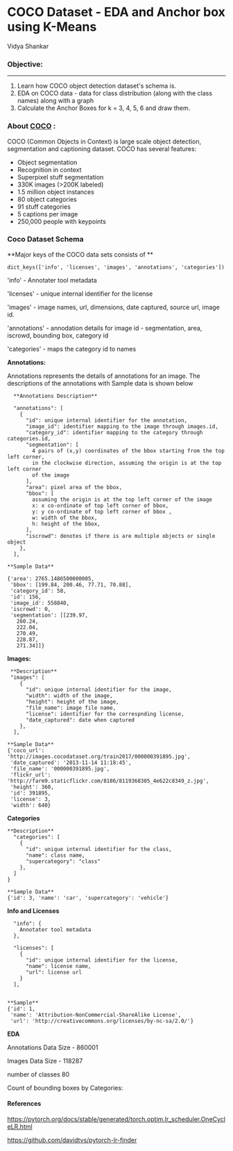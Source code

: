 # COCO Dataset - EDA and Anchor box using K-Means

Vidya Shankar



### Objective:

---
1.  Learn how COCO object detection dataset's schema is.
2. EDA on COCO data - data for class distribution (along with the class names) along with a graph 
3. Calculate the Anchor Boxes for k = 3, 4, 5, 6 and draw them.



### About [COCO](https://cocodataset.org/) :

COCO (Common Objects in Context) is large scale object detection, segmentation and captioning dataset.  COCO has several features:

- Object segmentation
- Recognition in context
- Superpixel stuff segmentation
- 330K images (>200K labeled)
- 1.5 million object instances
- 80 object categories
- 91 stuff categories
- 5 captions per image
- 250,000 people with keypoints



### Coco Dataset Schema



**Major keys of the COCO data sets consists of **

```
dict_keys(['info', 'licenses', 'images', 'annotations', 'categories'])
```

'info' -  Annotater tool metadata

 'licenses' - unique internal identifier for the license

 'images' - image names, url, dimensions, date captured, source url, image id. 

'annotations' - annodation details for image id - segmentation, area, iscrowd, bounding box, category id

 'categories' - maps the category id to names 



**Annotations:**

Annotations represents the details of annotations for an image. The descriptions of the annotations with Sample data is shown below

```
  **Annotations Description**
  
  "annotations": [
    {
      "id": unique internal identifier for the annotation,
      "image_id": identifier mapping to the image through images.id,
      "category_id": identifier mapping to the category through categories.id,
      "segmentation": [
        4 pairs of (x,y) coordinates of the bbox starting from the top left corner,
        in the clockwise direction, assuming the origin is at the top left corner
        of the image
      ],
      "area": pixel area of the bbox,
      "bbox": [
        assuming the origin is at the top left corner of the image
        x: x co-ordinate of top left corner of bbox,
        y: y co-ordinate of top left corner of bbox ,
        w: width of the bbox,
        h: height of the bbox,
      ],
      "iscrowd": denotes if there is are multiple objects or single object
    },
  ],

**Sample Data**

{'area': 2765.1486500000005,
 'bbox': [199.84, 200.46, 77.71, 70.88],
 'category_id': 58,
 'id': 156,
 'image_id': 558840,
 'iscrowd': 0,
 'segmentation': [[239.97,
   260.24,
   222.04,
   270.49,
   228.87,
   271.34]]}
```



**Images:**

```
 **Description**
 "images": [
    {
      "id": unique internal identifier for the image,
      "width": width of the image,
      "height": height of the image,
      "file_name": image file name,
      "license": identifier for the correspnding license,
      "date_captured": date when captured
    },
  ],

**Sample Data**
{'coco_url': 'http://images.cocodataset.org/train2017/000000391895.jpg',
 'date_captured': '2013-11-14 11:18:45',
 'file_name': '000000391895.jpg',
 'flickr_url': 'http://farm9.staticflickr.com/8186/8119368305_4e622c8349_z.jpg',
 'height': 360,
 'id': 391895,
 'license': 3,
 'width': 640}
```



**Categories**

```
**Description**
  "categories": [
    {
      "id": unique internal identifier for the class,
      "name": class name,
      "supercategory": "class"
    },
  ]
}

**Sample Data**
{'id': 3, 'name': 'car', 'supercategory': 'vehicle'}
```



**Info and Licenses**

```
  "info": {
    Annotater tool metadata
  },

  "licenses": [
    {
      "id": unique internal identifier for the license,
      "name": license name,
      "url": license url
    }
  ],


**Sample**
{'id': 1,
 'name': 'Attribution-NonCommercial-ShareAlike License',
 'url': 'http://creativecommons.org/licenses/by-nc-sa/2.0/'}

```



**EDA**

Annotations Data Size -  860001 

Images Data Size  - 118287

number of classes 80



Count of bounding boxes by Categories:



















#### References

https://pytorch.org/docs/stable/generated/torch.optim.lr_scheduler.OneCycleLR.html

https://github.com/davidtvs/pytorch-lr-finder



